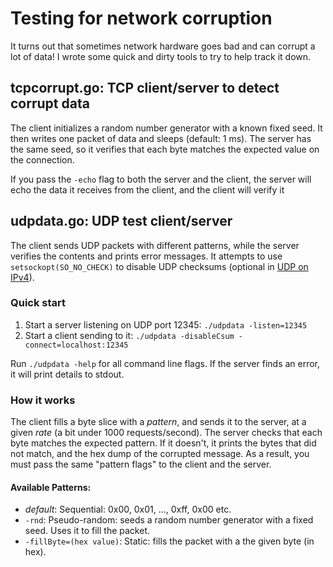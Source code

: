 # Testing for network corruption

It turns out that sometimes network hardware goes bad and can corrupt a lot of data! I wrote some quick and dirty tools to try to help track it down.


## tcpcorrupt.go: TCP client/server to detect corrupt data

The client initializes a random number generator with a known fixed seed. It then writes one packet of data and sleeps (default: 1 ms). The server has the same seed, so it verifies that each byte matches the expected value on the connection.

If you pass the `-echo` flag to both the server and the client, the server will echo the data it receives from the client, and the client will verify it


## udpdata.go: UDP test client/server

The client sends UDP packets with different patterns, while the server verifies the contents and prints error messages. It attempts to use `setsockopt(SO_NO_CHECK)` to disable UDP checksums (optional in [UDP on IPv4](https://en.wikipedia.org/wiki/User_Datagram_Protocol#Packet_structure)).


### Quick start

1. Start a server listening on UDP port 12345: `./udpdata -listen=12345`
2. Start a client sending to it: `./udpdata -disableCsum -connect=localhost:12345`

Run `./udpdata -help` for all command line flags. If the server finds an error, it will print details to stdout.


### How it works

The client fills a byte slice with a _pattern_, and sends it to the server, at a given _rate_ (a bit under 1000 requests/second). The server checks that each byte matches the expected pattern. If it doesn't, it prints the bytes that did not match, and the hex dump of the corrupted message. As a result, you must pass the same "pattern flags" to the client and the server.


#### Available Patterns:
* _default_: Sequential: 0x00, 0x01, ..., 0xff, 0x00 etc.
* `-rnd`: Pseudo-random: seeds a random number generator with a fixed seed. Uses it to fill the packet.
* `-fillByte=(hex value)`: Static: fills the packet with a the given byte (in hex).
